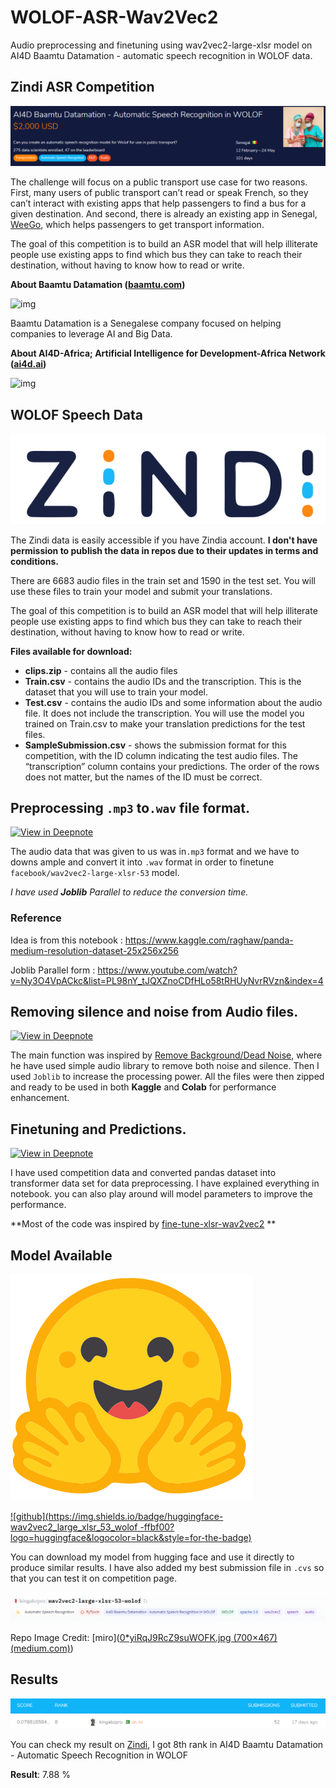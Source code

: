 # WOLOF-ASR-Wav2Vec2
 Audio preprocessing and finetuning using wav2vec2-large-xlsr model on AI4D Baamtu Datamation - automatic speech recognition in WOLOF data.

## Zindi ASR Competition 

[![image-20210605165339167](img/image-20210605165339167.png)](https://zindi.africa/competitions/ai4d-baamtu-datamation-automatic-speech-recognition-in-wolof)

The challenge will focus on a public transport use case for two reasons. First, many users of public transport can’t read or speak French, so they can’t interact with existing apps that help passengers to find a bus for a given destination. And second, there is already an existing app in Senegal, [WeeGo](https://www.weegolines.com/), which helps passengers to get transport information.

The goal of this competition is to build an ASR model that will help illiterate people use existing apps to find which bus they can take to reach their destination, without having to know how to read or write.

**About Baamtu Datamation (**[**baamtu.com**](https://baamtu.com/)**)**

![img](https://zindpublic.blob.core.windows.net/public/uploads/image_attachment/image/668/b20d1f94-eefe-4cc0-81a8-063454bb8609.png)



Baamtu Datamation is a Senegalese company focused on helping companies to leverage AI and Big Data.

**About AI4D-Africa; Artificial Intelligence for Development-Africa Network (**[**ai4d.ai**](https://ai4d.ai/)**)**

![img](https://zindpublic.blob.core.windows.net/public/uploads/image_attachment/image/667/270177ae-6e2f-4ef3-aa8d-5d8521cc5df0.png)

## WOLOF Speech Data

<a href="https://zindi.africa/competitions/ai4d-baamtu-datamation-automatic-speech-recognition-in-wolof/data">
<img src="img/Zindi.svg"/></a>

The Zindi data is easily accessible if you have Zindia account. **I don't have permission to publish the data in repos due to their updates in terms and conditions.**

There are 6683 audio files in the train set and 1590 in the test set. You will use these files to train your model and submit your translations.

The goal of this competition is to build an ASR model that will help illiterate people use existing apps to find which bus they can take to reach their destination, without having to know how to read or write.

**Files available for download:**

- **clips.zip** - contains all the audio files
- **Train.csv** - contains the audio IDs and the transcription. This is the dataset that you will use to train your model.
- **Test.csv** - contains the audio IDs and some information about the audio file. It does not include the transcription. You will use the model you trained on Train.csv to make your translation predictions for the test files.
- **SampleSubmission.csv** - shows the submission format for this competition, with the ID column indicating the test audio files. The “transcription” column contains your predictions. The order of the rows does not matter, but the names of the ID must be correct.

## Preprocessing `.mp3` to`.wav` file format.

[![View in Deepnote](https://deepnote.com/static/buttons/view-in-deepnote-white.svg)](https://deepnote.com/viewer/github/kingabzpro/WOLOF-ASR-Wav2Vec2/blob/main/1-asr-mp3-to-wav-dataset.ipynb)

The audio data that was given to us was in`.mp3` format and we have to downs ample and convert it into `.wav` format in order to finetune `facebook/wav2vec2-large-xlsr-53` model. 

_I have used **Joblib** Parallel to reduce the conversion time._

### Reference

Idea is from this notebook : https://www.kaggle.com/raghaw/panda-medium-resolution-dataset-25x256x256

Joblib Parallel form : https://www.youtube.com/watch?v=Ny3O4VpACkc&list=PL98nY_tJQXZnoCDfHLo58tRHUyNvrRVzn&index=4



## Removing silence and noise from Audio files.

[![View in Deepnote](https://deepnote.com/static/buttons/view-in-deepnote-white.svg)](https://deepnote.com/viewer/github/kingabzpro/WOLOF-ASR-Wav2Vec2/blob/main/2-wolof-audio-noise-removing.ipynb)

The main function was inspired by [Remove Background/Dead Noise](https://www.kaggle.com/jainarindam/imp-remove-background-dead-noise), where he have used simple audio library to remove both noise and silence. Then I used `Joblib` to increase the processing power. All the files were then zipped and ready to be used in both **Kaggle** and **Colab** for performance enhancement. 

## Finetuning and Predictions.

[![View in Deepnote](https://deepnote.com/static/buttons/view-in-deepnote-white.svg)](https://deepnote.com/viewer/github/kingabzpro/WOLOF-ASR-Wav2Vec2/blob/main/3-asr-fine-tune-wolof-gdrive.ipynb)

I have used competition data and converted pandas dataset into transformer data set for data preprocessing. I have explained everything in notebook. you can also play around will model parameters to improve the performance. 

**Most of the code was inspired by [fine-tune-xlsr-wav2vec2](https://huggingface.co/blog/fine-tune-xlsr-wav2vec2) **

## Model Available 

![huggingface](img/HF.svg)

[![github](https://img.shields.io/badge/huggingface-wav2vec2_large_xlsr_53_wolof -ffbf00?logo=huggingface&logocolor=black&style=for-the-badge)](https://huggingface.co/kingabzpro/wav2vec2-large-xlsr-53-wolof)

You can download my model from hugging face and use it directly to produce similar results. I have also added my best submission file in `.cvs` so that you can test it on competition page. 

[![image-20210605165906300](img/image-20210605165906300.png)](https://huggingface.co/kingabzpro/wav2vec2-large-xlsr-53-wolof)

Repo Image Credit: [miro]([0*yiRqJ9RcZ9suWOFK.jpg (700×467) (medium.com)](https://miro.medium.com/max/700/0*yiRqJ9RcZ9suWOFK.jpg)) 

## Results

![score](img/score.png)

You can check my result on [Zindi](https://zindi.africa/competitions/ai4d-baamtu-datamation-automatic-speech-recognition-in-wolof/leaderboard), I got 8th rank in AI4D Baamtu Datamation - Automatic Speech Recognition in WOLOF

**Result**: 7.88 %

